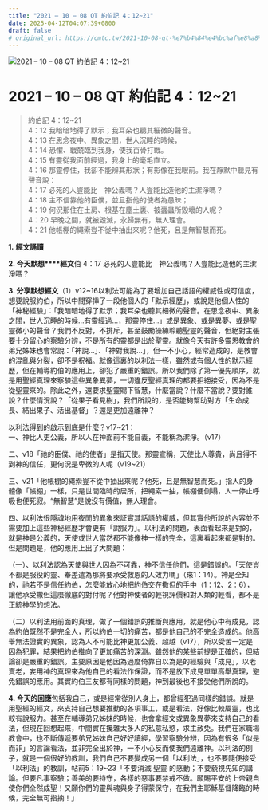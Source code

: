 ```yaml
---
title: "2021 – 10 – 08 QT 約伯記 4：12~21"
date: 2025-04-12T04:07:39+0800
draft: false
# original_url: https://cmtc.tw/2021-10-08-qt-%e7%b4%84%e4%bc%af%e8%a8%98-4%ef%bc%9a1221
---
```


![2021 – 10 – 08 QT 約伯記 4：12~21](/images/qt.jpg   "2021 – 10 – 08 QT 約伯記 4：12~21")

# 2021 – 10 – 08 QT 約伯記 4：12~21

> 約伯記 4：12~21  
> 4：12 我暗暗地得了默示；我耳朵也聽其細微的聲音。  
> 4：13 在思念夜中、異象之間，世人沉睡的時候，  
> 4：14 恐懼、戰兢臨到我身，使我百骨打戰。  
> 4：15 有靈從我面前經過，我身上的毫毛直立。  
> 4：16 那靈停住，我卻不能辨其形狀；有影像在我眼前。我在靜默中聽見有聲音說：  
> 4：17 必死的人豈能比　神公義嗎？人豈能比造他的主潔淨嗎？  
> 4：18 主不信靠他的臣僕，並且指他的使者為愚昧；  
> 4：19 何況那住在土房、根基在塵土裏、被蠹蟲所毀壞的人呢？  
> 4：20 早晚之間，就被毀滅，永歸無有，無人理會。  
> 4：21 他帳棚的繩索豈不從中抽出來呢？他死，且是無智慧而死。

**1.** **經文誦讀**

**2. 今天默想****經文**伯 4：17 必死的人豈能比　神公義嗎？人豈能比造他的主潔淨嗎？

**3. 分享默想經文**（1）v12~16以利法可能為了要增加自己話語的權威性或可信度，想要說服約伯，所以中間穿挿了一段他個人的「默示經歷」，或說是他個人性的「神秘經驗」：「我暗暗地得了默示；我耳朵也聽其細微的聲音。在思念夜中、異象之間，世人沉睡的時候…有靈經過…，那靈停住…」或是異象、或是異夢、或是聖靈微小的聲音？我們不反對，不排斥，甚至鼓勵操練聆聽聖靈的聲音，但絕對主張要十分留心的察驗分辨，不是所有的靈都是出於聖靈。就像今天有許多靈恩教會的弟兄姊妹也會常說：「神說…」、「神對我說…」，但一不小心，經常造成的，是教會的混亂與分裂，卻不是祝福。就像這裏的以利法一樣，雖然或有個人性的默示經歷，但在輔導約伯的應用上，卻犯了嚴重的錯誤。所以我們除了第一優先順序，就是用聖經真理來察驗這些異象異夢，一切違反聖經真理的都要拒絕接受，因為不是從聖靈來的。除此之外，還要求聖靈賜下智慧，什麼當說？什麼不當說？要對誰說？什麼情況說？「從果子看見樹」，我們所說的，是否能夠幫助對方「生命成長、結出果子、活出基督」？還是更加遠離神？

以利法得到的啟示到底是什麼？v17~21：  
一、神比人更公義，所以人在神面前不能自義，不能稱為潔淨。（v17）

二、v18「祂的臣僕、祂的使者」是指天使。那靈宣稱，天使比人尊貴，尚且得不到神的信任，更何況是卑微的人呢（v19~21）

三、v21「他帳棚的繩索豈不從中抽出來呢？他死，且是無智慧而死。」指人的身體像「帳棚」一樣，只是世間臨時的居所，把繩索一抽，帳棚便倒塌，人一停止呼吸也便死寂。“無智慧”是說沒有價值，無人理會。

四、以利法很隱諱地用夜閒的異象來証實其話語的權威，但其實他所說的內容並不需要加上這些神秘經歷才會更有「說服力」。以利法的問題，表面看起來是對的，就是神是公義的，天使或世人當然都不能像神一樣的完全，這裏看起來都是對的。但是問題是，他的應用上出了大問題：

（一）、以利法認為天使與世人因為不可靠，神不信任他們，這是錯誤的。「天使豈不都是服役的靈、奉差遣為那將要承受救恩的人效力嗎」（來1：14）。神是全知的，祂若不是信任約伯，怎麼能放心地把約伯交在撒但的手中（1：12、2：6），讓他承受撒但這麼徹底的對付呢？他對神使者的輕視評價和對人類的輕看，都不是正統神學的想法。

（二）以利法用前面的真理，做了一個錯誤的推斷與應用，就是他心中有成見，認為約伯既然不是完全人，所以約伯一切的痛苦，都是他自己的不完全造成的。他高舉無法證實的異象，認為人不可能比神更加公義、超越（v17），所以受苦一定是因為犯罪，結果把約伯推向了更加痛苦的深淵。雖然他的某些前提是正確的，但結論卻是嚴重的錯誤。主要原因是他因為過度倚靠自以為是的經驗與「成見」，以老賣老，妄用神的真理來為他自己的看法作保證，而不是放下成見單單高舉真理，避免錯誤的應用。其實約伯三友都有同樣的問題，神到最後也不接受他們所說的。

**4. 今天的回應**包括我自己，或是經常從別人身上，都曾經犯過同樣的錯誤。就是用聖經的經文，來支持自己想要推動的各項事工，或是看法，好像比較屬靈，也比較有說服力。甚至在輔導弟兄姊妹的時候，也會拿經文或異象異夢來支持自己的看法，但現在回想起來，中間實在攙雜太多人的私意私慾，求主赦免。我們在家職場教會中，也不斷傳遞要弟兄姊妹自己好好讀經，學習察驗分辨，因為有很多「似是而非」的言論看法，並非完全出於神，一不小心反而使我們遠離神。以利法的例子，就是一個很好的教訓，我們自己不要變成另一個「以利法」，也不要隨便接受「以利法」的教訓，帖前5：19~23「不要消滅 聖靈 的感動；不要藐視先知的講論。但要凡事察驗；善美的要持守，各樣的惡事要禁戒不做。願賜平安的上帝親自使你們全然成聖！又願你們的靈與魂與身子得蒙保守，在我們主耶穌基督降臨的時候，完全無可指摘！」